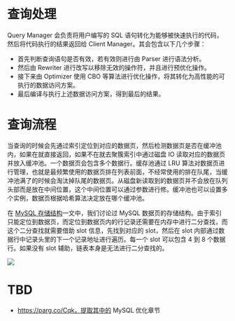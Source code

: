 # 查询处理

Query Manager 会负责将用户编写的 SQL 语句转化为能够被快速执行的代码，然后将代码执行的结果返回给 Client Manager。其会包含以下几个步骤：

- 首先判断查询语句是否有效，若有效则进行由 Parser 进行语法分析。
- 然后由 Rewriter 进行改写以移除无效的操作符，并且进行预优化操作。
- 接下来由 Optimizer 使用 CBO 等算法进行优化操作，将其转化为高性能的可执行的数据访问方案。
- 最后编译与执行上述数据访问方案，得到最后的结果。

# 查询流程

当查询的时候会先通过索引定位到对应的数据页，然后检测数据页是否在缓冲池内，如果在就直接返回，如果不在就去聚簇索引中通过磁盘 IO 读取对应的数据页并放入缓冲池。一个数据页会包含多个数据行。缓存池通过 LRU 算法对数据页进行管理，也就是最频繁使用的数据页排在列表前面，不经常使用的排在队尾，当缓冲池满了的时候会淘汰掉队尾的数据页。从磁盘新读取到的数据页并不会放在队列头部而是放在中间位置，这个中间位置可以通过参数进行修。缓冲池也可以设置多个实例，数据页根据哈希算法决定放在哪个缓冲池。

在 [MySQL 存储结构](https://url.wx-coder.cn/IF5HH)一文中，我们讨论过 MySQL 数据页的存储结构。由于索引只能定位到数据页，而定位到数据页内的行记录还需要在内存中进行二分查找，而这个二分查找就需要借助 slot 信息，先找到对应的 slot，然后在 slot 内部通过数据行中记录头里的下一个记录地址进行遍历。每一个 slot 可以包含 4 到 8 个数据行。如果没有 slot 辅助，链表本身是无法进行二分查找的。

![](https://i.postimg.cc/pLLHDpZG/image.png)

# TBD

- https://parg.co/Cqk，提取其中的 MySQL 优化章节
